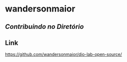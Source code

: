 # wandersonmaior
## _Contribuindo no Diretório_

## Link

https://github.com/wandersonmaior/dio-lab-open-source/
